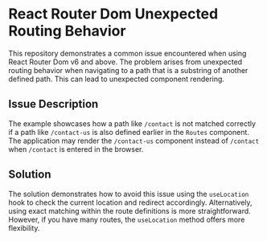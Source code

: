 # React Router Dom Unexpected Routing Behavior
This repository demonstrates a common issue encountered when using React Router Dom v6 and above. The problem arises from unexpected routing behavior when navigating to a path that is a substring of another defined path.  This can lead to unexpected component rendering.

## Issue Description
The example showcases how a path like `/contact` is not matched correctly if a path like `/contact-us` is also defined earlier in the `Routes` component. The application may render the `/contact-us` component instead of `/contact` when `/contact` is entered in the browser.

## Solution
The solution demonstrates how to avoid this issue using the `useLocation` hook to check the current location and redirect accordingly. Alternatively, using exact matching within the route definitions is more straightforward.  However, if you have many routes, the `useLocation` method offers more flexibility.